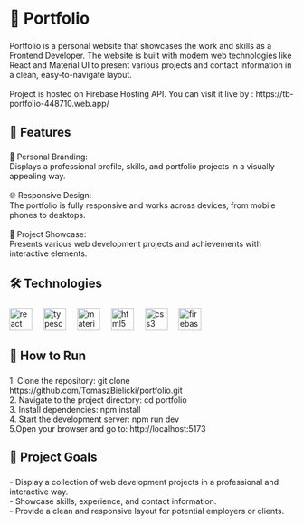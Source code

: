<h1 align="left">🌿 Portfolio</h1>

###

<p align="left">Portfolio is a personal website that showcases the work and skills as a Frontend Developer. The website is built with modern web technologies like React and Material UI to present various projects and contact information in a clean, easy-to-navigate layout.<br><br>Project is hosted on Firebase Hosting API. You can visit it live by : https://tb-portfolio-448710.web.app/</p>

###

<h2 align="left">🚀 Features</h2>

###

<p align="left">🎨 Personal Branding:<br>Displays a professional profile, skills, and portfolio projects in a visually appealing way.<br><br>🌐 Responsive Design:<br>The portfolio is fully responsive and works across devices, from mobile phones to desktops.<br><br>📂 Project Showcase:<br>Presents various web development projects and achievements with interactive elements.</p>

###

<h2 align="left">🛠️ Technologies</h2>

###

<div align="left">
  <img src="https://cdn.jsdelivr.net/gh/devicons/devicon/icons/react/react-original.svg" height="40" alt="react logo"  />
  <img width="12" />
  <img src="https://cdn.jsdelivr.net/gh/devicons/devicon/icons/typescript/typescript-original.svg" height="40" alt="typescript logo"  />
  <img width="12" />
  <img src="https://cdn.jsdelivr.net/gh/devicons/devicon/icons/materialui/materialui-original.svg" height="40" alt="materialui logo"  />
  <img width="12" />
  <img src="https://cdn.jsdelivr.net/gh/devicons/devicon/icons/html5/html5-original.svg" height="40" alt="html5 logo"  />
  <img width="12" />
  <img src="https://cdn.jsdelivr.net/gh/devicons/devicon/icons/css3/css3-original.svg" height="40" alt="css3 logo"  />
  <img width="12" />
  <img src="https://cdn.jsdelivr.net/gh/devicons/devicon/icons/firebase/firebase-plain.svg" height="40" alt="firebase logo"  />
</div>

###

<h2 align="left">📖 How to Run</h2>

###

<p align="left">1. Clone the repository: git clone https://github.com/TomaszBielicki/portfolio.git<br>2. Navigate to the project directory: cd portfolio<br>3. Install dependencies: npm install<br>4. Start the development server: npm run dev<br>5.Open your browser and go to: http://localhost:5173</p>

###

<h2 align="left">🌟 Project Goals</h2>

###

<p align="left">- Display a collection of web development projects in a professional and interactive way.<br>- Showcase skills, experience, and contact information.<br>- Provide a clean and responsive layout for potential employers or clients.</p>

###
